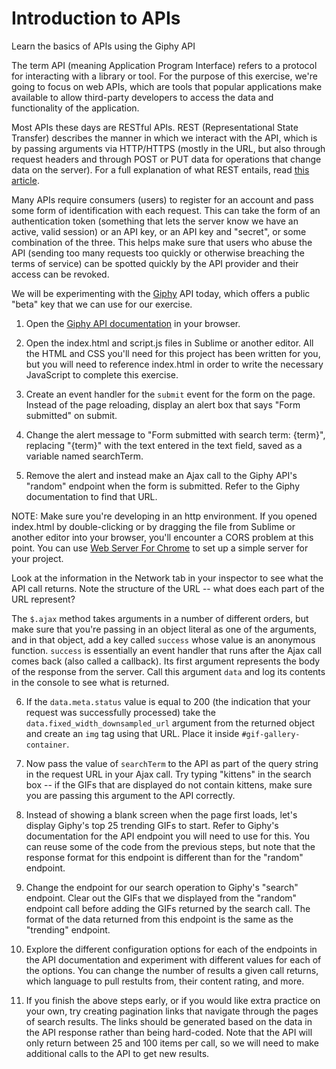 # Introduction to APIs
Learn the basics of APIs using the Giphy API

The term API (meaning Application Program Interface) refers to a protocol for interacting with a library or tool. For the purpose of this exercise, we're going to focus on web APIs, which are tools that popular applications make available to allow third-party developers to access the data and functionality of the application.

Most APIs these days are RESTful APIs. REST (Representational State Transfer) describes the manner in which we interact with the API, which is by passing arguments via HTTP/HTTPS (mostly in the URL, but also through request headers and through POST or PUT data for operations that change data on the server). For a full explanation of what REST entails, read [this article](https://www.sitepoint.com/developers-rest-api/).

Many APIs require consumers (users) to register for an account and pass some form of identification with each request. This can take the form of an authentication token (something that lets the server know we have an active, valid session) or an API key, or an API key and "secret", or some combination of the three. This helps make sure that users who abuse the API (sending too many requests too quickly or otherwise breaching the terms of service) can be spotted quickly by the API provider and their access can be revoked.

We will be experimenting with the [Giphy](https://giphy.com/) API today, which offers a public "beta" key that we can use for our exercise.


1) Open the [Giphy API documentation](https://developers.giphy.com/docs/) in your browser.

2) Open the index.html and script.js files in Sublime or another editor. All the HTML and CSS you'll need for this project has been written for you, but you will need to reference index.html in order to write the necessary JavaScript to complete this exercise.

3) Create an event handler for the `submit` event for the form on the page. Instead of the page reloading, display an alert box that says "Form submitted" on submit.

4) Change the alert message to "Form submitted with search term: {term}", replacing "{term}" with the text entered in the text field, saved as a variable named searchTerm.

5) Remove the alert and instead make an Ajax call to the Giphy API's "random" endpoint when the form is submitted. Refer to the Giphy documentation to find that URL.

NOTE: Make sure you're developing in an http environment. If you opened index.html by double-clicking or by dragging the file from Sublime or another editor into your browser, you'll encounter a CORS problem at this point. You can use [Web Server For Chrome](https://chrome.google.com/webstore/detail/web-server-for-chrome/ofhbbkphhbklhfoeikjpcbhemlocgigb?hl=en) to set up a simple server for your project.

Look at the information in the Network tab in your inspector to see what the API call returns. Note the structure of the URL -- what does each part of the URL represent?

The `$.ajax` method takes arguments in a number of different orders, but make sure that you're passing in an object literal as one of the arguments, and in that object, add a key called `success` whose value is an anonymous function. `success` is essentially an event handler that runs after the Ajax call comes back (also called a callback). Its first argument represents the body of the response from the server. Call this argument `data` and log its contents in the console to see what is returned.

6) If the `data.meta.status` value is equal to 200 (the indication that your request was successfully processed) take the `data.fixed_width_downsampled_url` argument from the returned object and create an `img` tag using that URL. Place it inside `#gif-gallery-container`.

7) Now pass the value of `searchTerm` to the API as part of the query string in the request URL in your Ajax call. Try typing "kittens" in the search box -- if the GIFs that are displayed do not contain kittens, make sure you are passing this argument to the API correctly.

8) Instead of showing a blank screen when the page first loads, let's display Giphy's top 25 trending GIFs to start. Refer to Giphy's documentation for the API endpoint you will need to use for this. You can reuse some of the code from the previous steps, but note that the response format for this endpoint is different than for the "random" endpoint.

9) Change the endpoint for our search operation to Giphy's "search" endpoint. Clear out the GIFs that we displayed from the "random" endpoint call before adding the GIFs returned by the search call. The format of the data returned from this endpoint is the same as the "trending" endpoint.

10) Explore the different configuration options for each of the endpoints in the API documentation and experiment with different values for each of the options. You can change the number of results a given call returns, which language to pull restults from, their content rating, and more.

11) If you finish the above steps early, or if you would like extra practice on your own, try creating pagination links that navigate through the pages of search results. The links should be generated based on the data in the API response rather than being hard-coded. Note that the API will only return between 25 and 100 items per call, so we will need to make additional calls to the API to get new results.